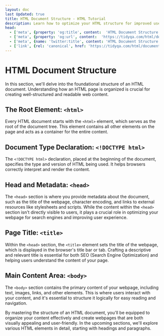 ```yaml
---
layout: doc
last Updated: true
title: HTML Document Structure - HTML Tutorial
description: Learn how to optimize your HTML structure for improved user experience and search engine visibility.
head:
  - ['meta', {property: 'og:title', content:  'HTML Document Structure - HTML Tutorial' }]
  - ['meta', {property: 'og:url', content:  'https://tidyqa.com/html/document-structure/' }] 
  - ['meta', {name: 'twitter:title', content: 'HTML Document Structure - HTML Tutorial'}]
  - ['link', {rel: 'canonical', href: 'https://tidyqa.com/html/document-structure/'}]
---
```


# HTML Document Structure

In this section, we'll delve into the foundational structure of an HTML document. Understanding how an HTML page is organized is crucial for creating well-structured and readable web content.

## The Root Element: `<html>`

Every HTML document starts with the `<html>` element, which serves as the root of the document tree. This element contains all other elements on the page and acts as a container for the entire content.

## Document Type Declaration: `<!DOCTYPE html>`

The `<!DOCTYPE html>` declaration, placed at the beginning of the document, specifies the type and version of HTML being used. It helps browsers correctly interpret and render the content.

## Head and Metadata: `<head>`

The `<head>` section is where you provide metadata about the document, such as the title of the webpage, character encoding, and links to external resources like stylesheets and scripts. While the content within the `<head>` section isn't directly visible to users, it plays a crucial role in optimizing your webpage for search engines and improving user experience.

## Page Title: `<title>`

Within the `<head>` section, the `<title>` element sets the title of the webpage, which is displayed in the browser's title bar or tab. Crafting a descriptive and relevant title is essential for both SEO (Search Engine Optimization) and helping users understand the content of your page.

## Main Content Area: `<body>`

The `<body>` section contains the primary content of your webpage, including text, images, links, and other elements. This is where users interact with your content, and it's essential to structure it logically for easy reading and navigation.

By mastering the structure of an HTML document, you'll be equipped to organize your content effectively and create webpages that are both visually appealing and user-friendly. In the upcoming sections, we'll explore various HTML elements in detail, starting with headings and paragraphs.